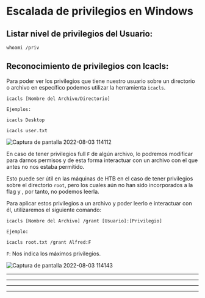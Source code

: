 # Escalada de privilegios en Windows


## Listar nivel de privilegios del Usuario:


    whoami /priv
    
## Reconocimiento de privilegios con Icacls:


Para poder ver los privilegios que tiene nuestro usuario sobre un directorio o archivo en específico podemos utilizar la herramienta `icacls`.


    icacls [Nombre del Archivo/Directorio]
    
`Ejemplos:`


    icacls Desktop
    
    icacls user.txt
    
![Captura de pantalla 2022-08-03 114112](https://user-images.githubusercontent.com/103068924/182577852-18696ff2-9eeb-4bae-b23e-367931f1bbda.png)

    
En caso de tener privilegios full `F` de algún archivo, lo podremos modificar para darnos permisos y de esta forma interactuar con un archivo con el que antes
no nos estaba permitido.


Esto puede ser útil en las máquinas de HTB en el caso de tener privilegios sobre el directorio `root`, pero los cuales aún no han sido incorporados a la flag y , por tanto, no podemos leerla.


Para aplicar estos privilegios a un archivo y poder leerlo e interactuar con él, utilizaremos el siguiente comando:


    icacls [Nombre del Archivo] /grant [Usuario]:[Privilegio]
    
`Ejemplo:`


    icacls root.txt /grant Alfred:F
    
`F`: Nos indica los máximos privilegios.

![Captura de pantalla 2022-08-03 114143](https://user-images.githubusercontent.com/103068924/182577927-775e56c8-47fe-4f52-9543-2bea2d6eac20.png)


---
---
  
    
<html lang="en">
<head>
  
</head>
<body>


<script src="https://utteranc.es/client.js"
    repo="F1r0x/gestion-comentarios"
    issue-term="pathname"
    theme="github-light"
    crossorigin="anonymous"
    async>
</script>
          
    
  </body>
</html>
  
  
---
---

